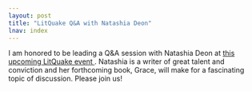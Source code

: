 ```yaml
---
layout: post
title: "LitQuake Q&A with Natashia Deon"
lnav: index
---
```


I am honored to be leading a Q&A session with Natashia Deon at <a href="http://www.litquake.org/events/epicenter-natashia-de%C3%B3n-conversation-kaitlin-solimine"> this upcoming LitQuake event </a>. Natashia is a writer of great talent and conviction and her forthcoming book, Grace, will make for a fascinating topic of discussion. Please join us!

